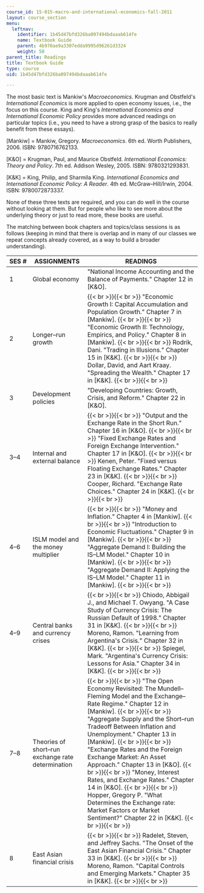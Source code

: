 ```yaml
---
course_id: 15-015-macro-and-international-economics-fall-2011
layout: course_section
menu:
  leftnav:
    identifier: 1b45d47bfd326ba097494bdaaab614fe
    name: Textbook Guide
    parent: 4b970ae9a3307edda9995d96261d3324
    weight: 50
parent_title: Readings
title: Textbook Guide
type: course
uid: 1b45d47bfd326ba097494bdaaab614fe

---
```


The most basic text is Mankiw's _Macroeconomics_. Krugman and Obstfeld's _International Economics_ is more applied to open economy issues, i.e., the focus on this course. King and King's _International Economics and International Economic Policy_ provides more advanced readings on particular topics (i.e., you need to have a strong grasp of the basics to really benefit from these essays).

\[Mankiw\] = Mankiw, Gregory. _Macroeconomics_. 6th ed. Worth Publishers, 2006. ISBN: 9780716762133.

\[K&O\] = Krugman, Paul, and Maurice Obstfeld. _International Economics: Theory and Policy_. 7th ed. Addison Wesley, 2005. ISBN: 9780321293831.

\[K&K\] = King, Philip, and Sharmila King. _International Economics and International Economic Policy: A Reader_. 4th ed. McGraw–Hill/Irwin, 2004. ISBN: 9780072873337.

None of these three texts are required, and you can do well in the course without looking at them. But for people who like to see more about the underlying theory or just to read more, these books are useful.

The matching between book chapters and topics/class sessions is as follows (keeping in mind that there is overlap and in many of our classes we repeat concepts already covered, as a way to build a broader understanding).

| SES # | ASSIGNMENTS | READINGS |
| --- | --- | --- |
| 1 | Global economy | "National Income Accounting and the Balance of Payments." Chapter 12 in \[K&O\]. |
| 2 | Longer–run growth |  {{< br >}}{{< br >}} "Economic Growth I: Capital Accumulation and Population Growth." Chapter 7 in \[Mankiw\]. {{< br >}}{{< br >}} "Economic Growth II: Technology, Empirics, and Policy." Chapter 8 in \[Mankiw\]. {{< br >}}{{< br >}} Rodrik, Dani. "Trading in Illusions." Chapter 15 in \[K&K\]. {{< br >}}{{< br >}} Dollar, David, and Aart Kraay. "Spreading the Wealth." Chapter 17 in \[K&K\]. {{< br >}}{{< br >}}  |
| 3 | Development policies | "Developing Countries: Growth, Crisis, and Reform." Chapter 22 in \[K&O\]. |
| 3–4 | Internal and external balance |  {{< br >}}{{< br >}} "Output and the Exchange Rate in the Short Run." Chapter 16 in \[K&O\]. {{< br >}}{{< br >}} "Fixed Exchange Rates and Foreign Exchange Intervention." Chapter 17 in \[K&O\]. {{< br >}}{{< br >}} Kenen, Peter. "Fixed versus Floating Exchange Rates." Chapter 23 in \[K&K\]. {{< br >}}{{< br >}} Cooper, Richard. "Exchange Rate Choices." Chapter 24 in \[K&K\]. {{< br >}}{{< br >}}  |
| 4–6 | ISLM model and the money multiplier |  {{< br >}}{{< br >}} "Money and Inflation." Chapter 4 in \[Mankiw\]. {{< br >}}{{< br >}} "Introduction to Economic Fluctuations." Chapter 9 in \[Mankiw\]. {{< br >}}{{< br >}} "Aggregate Demand I: Building the IS–LM Model." Chapter 10 in \[Mankiw\]. {{< br >}}{{< br >}} "Aggregate Demand II: Applying the IS–LM Model." Chapter 11 in \[Mankiw\]. {{< br >}}{{< br >}}  |
| 4–9 | Central banks and currency crises |  {{< br >}}{{< br >}} Chiodo, Abbigail J., and Michael T. Owyang. "A Case Study of Currency Crisis: The Russian Default of 1998." Chapter 31 in \[K&K\]. {{< br >}}{{< br >}} Moreno, Ramon. "Learning from Argentina's Crisis." Chapter 32 in \[K&K\]. {{< br >}}{{< br >}} Spiegel, Mark. "Argentina's Currency Crisis: Lessons for Asia." Chapter 34 in \[K&K\]. {{< br >}}{{< br >}}  |
| 7–8 | Theories of short–run exchange rate determination |  {{< br >}}{{< br >}} "The Open Economy Revisited: The Mundell–Fleming Model and the Exchange–Rate Regime." Chapter 12 in \[Mankiw\]. {{< br >}}{{< br >}} "Aggregate Supply and the Short–run Tradeoff Between Inflation and Unemployment." Chapter 13 in \[Mankiw\]. {{< br >}}{{< br >}} "Exchange Rates and the Foreign Exchange Market: An Asset Approach." Chapter 13 in \[K&O\]. {{< br >}}{{< br >}} "Money, Interest Rates, and Exchange Rates." Chapter 14 in \[K&O\]. {{< br >}}{{< br >}} Hopper, Gregory P. "What Determines the Exchange rate: Market Factors or Market Sentiment?" Chapter 22 in \[K&K\]. {{< br >}}{{< br >}}  |
| 8 | East Asian financial crisis |  {{< br >}}{{< br >}} Radelet, Steven, and Jeffrey Sachs. "The Onset of the East Asian Financial Crisis." Chapter 33 in \[K&K\]. {{< br >}}{{< br >}} Moreno, Ramon. "Capital Controls and Emerging Markets." Chapter 35 in \[K&K\]. {{< br >}}{{< br >}}